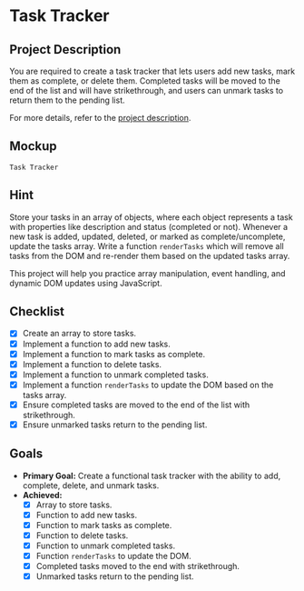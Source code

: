 # Task Tracker

## Project Description

You are required to create a task tracker that lets users add new tasks, mark them as complete, or delete them. Completed tasks will be moved to the end of the list and will have strikethrough, and users can unmark tasks to return them to the pending list.

For more details, refer to the [project description](https://roadmap.sh/projects/task-tracker-js).

## Mockup

```
Task Tracker
```

## Hint

Store your tasks in an array of objects, where each object represents a task with properties like description and status (completed or not). Whenever a new task is added, updated, deleted, or marked as complete/uncomplete, update the tasks array. Write a function `renderTasks` which will remove all tasks from the DOM and re-render them based on the updated tasks array.

This project will help you practice array manipulation, event handling, and dynamic DOM updates using JavaScript.

## Checklist

-   [x] Create an array to store tasks.
-   [x] Implement a function to add new tasks.
-   [x] Implement a function to mark tasks as complete.
-   [x] Implement a function to delete tasks.
-   [x] Implement a function to unmark completed tasks.
-   [x] Implement a function `renderTasks` to update the DOM based on the tasks array.
-   [x] Ensure completed tasks are moved to the end of the list with strikethrough.
-   [x] Ensure unmarked tasks return to the pending list.

## Goals

-   **Primary Goal:** Create a functional task tracker with the ability to add, complete, delete, and unmark tasks.
-   **Achieved:**
    -   [x] Array to store tasks.
    -   [x] Function to add new tasks.
    -   [x] Function to mark tasks as complete.
    -   [x] Function to delete tasks.
    -   [x] Function to unmark completed tasks.
    -   [x] Function `renderTasks` to update the DOM.
    -   [x] Completed tasks moved to the end with strikethrough.
    -   [x] Unmarked tasks return to the pending list.
